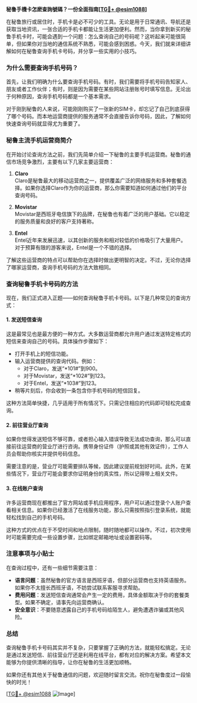 **秘鲁手機卡怎麽查詢號碼？一份全面指南[[TG💪+ @esim1088](https://t.me/s/esim1088)]**

在秘鲁旅行或居住时，手机卡是必不可少的工具。无论是用于日常通讯、导航还是获取当地资讯，一张合适的手机卡都能让生活更加便利。然而，当你拿到新买的秘鲁手机卡时，可能会遇到一个问题：怎么查询自己的号码呢？这听起来可能很简单，但如果你对当地的通信系统不熟悉，可能会感到困惑。今天，我们就来详细讲解如何在秘鲁查询手机卡号码，并分享一些实用的小技巧。

### **为什么需要查询手机号码？**

首先，让我们明确为什么要查询手机号码。有时，我们需要将手机号码告知家人、朋友或者工作伙伴；有时，则是因为需要在某些网站注册账号时填写信息。无论出于何种原因，查询手机号码都是一个基本需求。

对于刚到秘鲁的人来说，可能刚刚购买了一张新的SIM卡，却忘记了自己到底获得了哪个号码。而本地运营商提供的服务通常不会直接告诉你号码，因此，了解如何快速查询号码就显得尤为重要了。

### **秘鲁主流手机运营商简介**

在开始讨论查询方法之前，我们先简单介绍一下秘鲁的主要手机运营商。秘鲁的通信市场竞争激烈，主要有以下几家主要运营商：

1. **Claro**  
   Claro是秘鲁最大的移动运营商之一，提供覆盖广泛的网络服务和多种套餐选择。如果你选择Claro作为你的运营商，那么你需要知道如何通过他们的平台查询号码。

2. **Movistar**  
   Movistar是西班牙电信旗下的品牌，在秘鲁也有着广泛的用户基础。它以稳定的服务质量和良好的客户支持著称。

3. **Entel**  
   Entel近年来发展迅速，以其创新的服务和相对较低的价格吸引了大量用户。对于预算有限的游客来说，Entel是一个不错的选择。

了解这些运营商的特点可以帮助你在选择时做出更明智的决定。不过，无论你选择了哪家运营商，查询手机号码的方法大致相同。

### **查询秘鲁手机卡号码的方法**

现在，我们正式进入正题——如何查询秘鲁手机卡号码。以下是几种常见的查询方式：

#### **1. 发送短信查询**
这是最常见也是最方便的一种方式。大多数运营商都允许用户通过发送特定格式的短信来查询自己的号码。具体操作步骤如下：

- 打开手机上的短信功能。
- 输入运营商提供的查询代码。例如：
  - 对于Claro，发送“*101#”到900。
  - 对于Movistar，发送“*102#”到123。
  - 对于Entel，发送“*103#”到123。
- 稍等片刻后，你会收到一条包含你手机号码的短信回复。

这种方法简单快捷，几乎适用于所有情况下。只需记住相应的代码即可轻松完成查询。

#### **2. 前往营业厅查询**
如果你觉得发送短信不够可靠，或者担心输入错误导致无法成功查询，那么可以直接前往运营商的营业厅进行咨询。携带身份证件（护照或其他有效证件），工作人员会帮助你核实并提供号码信息。

需要注意的是，营业厅可能需要排队等候，因此建议提前规划好时间。此外，在某些情况下，营业厅可能会要求你证明身份的真实性，所以记得带上相关文件。

#### **3. 在线账户查询**
许多运营商现在都推出了官方网站或手机应用程序，用户可以通过登录个人账户查看相关信息。如果你已经激活了在线服务功能，那么只需按照指引登录系统，就能轻松找到自己的手机号码。

这种方式的优点在于不受时间和地点限制，随时随地都可以操作。不过，初次使用时可能需要完成一些设置步骤，比如绑定邮箱地址或设置密码等。

### **注意事项与小贴士**

在查询过程中，还有一些细节需要注意：

- **语言问题**：虽然秘鲁的官方语言是西班牙语，但部分运营商也支持英语服务。如果你不太擅长西班牙语，不妨尝试联系客服寻求帮助。
- **费用问题**：发送短信查询通常会产生一定的费用，具体金额取决于你的套餐类型。如果不确定，请事先向运营商确认。
- **安全意识**：不要随意透露自己的手机号码给陌生人，避免遭遇诈骗或其他风险。

### **总结**

查询秘鲁手机卡号码其实并不复杂，只要掌握了正确的方法，就能轻松搞定。无论是通过发送短信、前往营业厅还是利用在线平台，都有对应的解决方案。希望本文能够为你提供清晰的指导，让你在秘鲁的生活更加顺畅。

如果你还有其他关于秘鲁通信的问题，欢迎随时留言交流。祝你在秘鲁度过一段愉快的时光！

[[TG💪+ @esim1088](https://t.me/s/esim1088) ![Image](https://i.postimg.cc/4NQfJmqS/Snipaste-2025-05-13-00-14-12.png)]